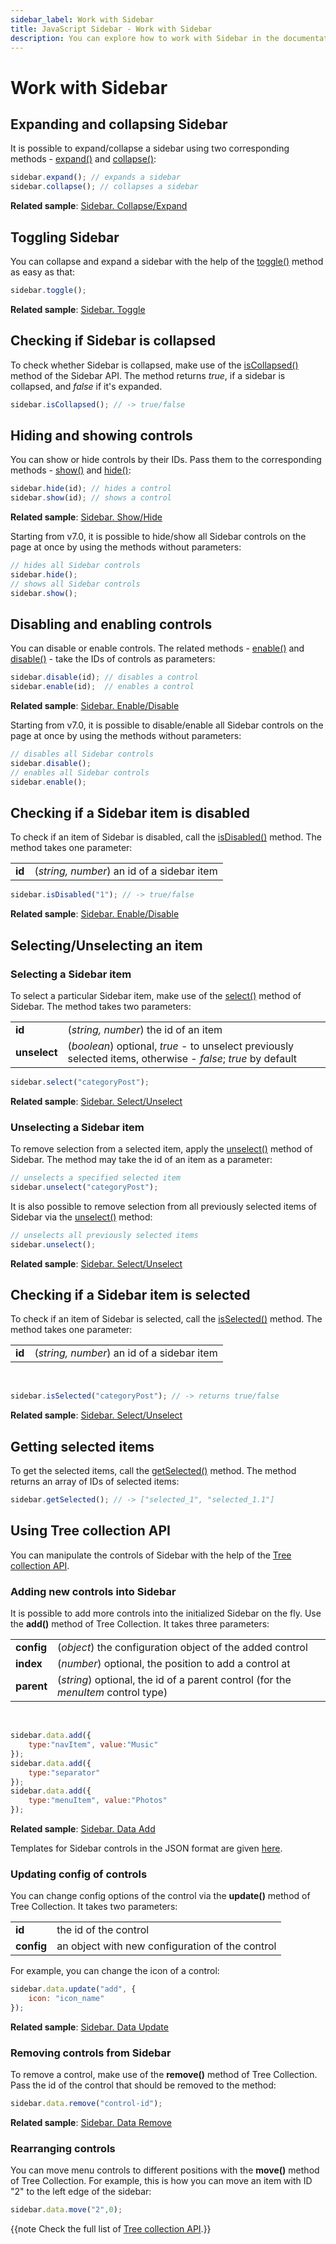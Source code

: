 ```yaml
---
sidebar_label: Work with Sidebar
title: JavaScript Sidebar - Work with Sidebar 
description: You can explore how to work with Sidebar in the documentation of the DHTMLX JavaScript UI library. Browse developer guides and API reference, try out code examples and live demos, and download a free 30-day evaluation version of DHTMLX Suite 7.
---
```


# Work with Sidebar

## Expanding and collapsing Sidebar

It is possible to expand/collapse a sidebar using two corresponding methods - [expand()](sidebar/api/sidebar_expand_method.md) and [collapse()](sidebar/api/sidebar_collapse_method.md):

~~~js
sidebar.expand(); // expands a sidebar
sidebar.collapse(); // collapses a sidebar
~~~

**Related sample**: [Sidebar. Collapse/Expand](https://snippet.dhtmlx.com/ydlltdq6)

## Toggling Sidebar

You can collapse and expand a sidebar with the help of the [toggle()](sidebar/api/sidebar_toggle_method.md) method as easy as that:

~~~js
sidebar.toggle();
~~~

**Related sample**: [Sidebar. Toggle](https://snippet.dhtmlx.com/wll2h9nd)

## Checking if Sidebar is collapsed

To check whether Sidebar is collapsed, make use of the [isCollapsed()](sidebar/api/sidebar_iscollapsed_method.md) method of the Sidebar API. The method returns *true*, if a sidebar is collapsed, and *false* if it's expanded.

~~~js
sidebar.isCollapsed(); // -> true/false
~~~

## Hiding and showing controls

You can show or hide controls by their IDs. Pass them to the corresponding methods - [show()](sidebar/api/sidebar_show_method.md) and [hide()](sidebar/api/sidebar_hide_method.md):

~~~js
sidebar.hide(id); // hides a control
sidebar.show(id); // shows a control
~~~

**Related sample**: [Sidebar. Show/Hide](https://snippet.dhtmlx.com/5hsowdoy)

Starting from v7.0, it is possible to hide/show all Sidebar controls on the page at once by using the methods without parameters:

~~~js
// hides all Sidebar controls
sidebar.hide();
// shows all Sidebar controls
sidebar.show();
~~~

## Disabling and enabling controls

You can disable or enable controls. The related methods - [enable()](sidebar/api/sidebar_enable_method.md) and [disable()](sidebar/api/sidebar_disable_method.md) - take the IDs of controls as parameters:

~~~js
sidebar.disable(id); // disables a control
sidebar.enable(id);  // enables a control
~~~

**Related sample**: [Sidebar. Enable/Disable](https://snippet.dhtmlx.com/ea9fywne)

Starting from v7.0, it is possible to disable/enable all Sidebar controls on the page at once by using the methods without parameters:

~~~js
// disables all Sidebar controls
sidebar.disable();
// enables all Sidebar controls
sidebar.enable();
~~~

## Checking if a Sidebar item is disabled

To check if an item of Sidebar is disabled, call the [isDisabled()](sidebar/api/sidebar_isdisabled_method.md) method. The method takes one parameter:

<table>
	<tbody>
        <tr>
			<td><b>id</b></td>
			<td>(<i>string, number</i>) an id of a sidebar item</td>
		</tr>
    </tbody>
</table>

~~~js
sidebar.isDisabled("1"); // -> true/false
~~~

**Related sample**: [Sidebar. Enable/Disable](https://snippet.dhtmlx.com/ea9fywne)

## Selecting/Unselecting an item

### Selecting a Sidebar item

To select a particular Sidebar item, make use of the [select()](sidebar/api/sidebar_select_method.md) method of Sidebar. The method takes two parameters:

<table>
	<tbody>
        <tr>
			<td><b>id</b></td>
			<td>(<i>string, number</i>) the id of an item</td>
		</tr>
        <tr>
			<td><b>unselect</b></td>
			<td>(<i>boolean</i>) optional, <i>true</i> - to unselect previously selected items, otherwise - <i>false</i>; <i>true</i> by default</td>
		</tr>
    </tbody>
</table>

~~~js
sidebar.select("categoryPost");
~~~

**Related sample**: [Sidebar. Select/Unselect](https://snippet.dhtmlx.com/3odod5v1)

### Unselecting a Sidebar item

To remove selection from a selected item, apply the [unselect()](sidebar/api/sidebar_unselect_method.md) method of Sidebar. The method may take the id of an item as a parameter:

~~~js
// unselects a specified selected item
sidebar.unselect("categoryPost");
~~~

It is also possible to remove selection from all previously selected items of Sidebar via the [unselect()](sidebar/api/sidebar_unselect_method.md) method:

~~~js
// unselects all previously selected items
sidebar.unselect();
~~~

**Related sample**: [Sidebar. Select/Unselect](https://snippet.dhtmlx.com/3odod5v1)

## Checking if a Sidebar item is selected

To check if an item of Sidebar is selected, call the [isSelected()](sidebar/api/sidebar_isselected_method.md) method. The method takes one parameter:

<table>
	<tbody>
        <tr>
			<td><b>id</b></td>
			<td>(<i>string, number</i>) an id of a sidebar item</td>
		</tr>
    </tbody>
</table>
<br/>

~~~js
sidebar.isSelected("categoryPost"); // -> returns true/false
~~~

**Related sample**: [Sidebar. Select/Unselect](https://snippet.dhtmlx.com/3odod5v1)

## Getting selected items

To get the selected items, call the [getSelected()](sidebar/api/sidebar_getselected_method.md) method. The method returns an array of IDs of selected items:

~~~js
sidebar.getSelected(); // -> ["selected_1", "selected_1.1"]
~~~

## Using Tree collection API

You can manipulate the controls of Sidebar with the help of the [Tree collection API](tree_collection.md). 

### Adding new controls into Sidebar

It is possible to add more controls into the initialized Sidebar on the fly. Use the **add()** method of Tree Collection. It takes three parameters:

<table>
	<tbody>
        <tr>
			<td><b>config</b></td>
			<td>(<i>object</i>) the configuration object of the added control</td>
		</tr>
        <tr>
			<td><b>index</b></td>
			<td>(<i>number</i>) optional, the position to add a control at</td>
		</tr>
        <tr>
			<td><b>parent</b></td>
			<td>(<i>string</i>) optional, the id of a parent control (for the <i>menuItem</i> control type)</td>
		</tr>
    </tbody>
</table>
<br/>

~~~js
sidebar.data.add({
	type:"navItem", value:"Music"
});
sidebar.data.add({
	type:"separator"
});
sidebar.data.add({
	type:"menuItem", value:"Photos"
});
~~~

**Related sample**: [Sidebar. Data Add](https://snippet.dhtmlx.com/jcnw95ac)

Templates for Sidebar controls in the JSON format are given [here](sidebar/data_loading.md#json-format-templates).

### Updating config of controls

You can change config options of the control via the **update()** method of Tree Collection. It takes two parameters:

<table>
	<tbody>
        <tr>
			<td><b>id</b></td>
			<td>the id of the control</td>
		</tr>
        <tr>
			<td><b>config</b></td>
			<td>an object with new configuration of the control</td>
		</tr>
    </tbody>
</table>

For example, you can change the icon of a control:

~~~js
sidebar.data.update("add", { 
    icon: "icon_name" 
});
~~~

**Related sample**: [Sidebar. Data Update](https://snippet.dhtmlx.com/p1zu63le)

### Removing controls from Sidebar

To remove a control, make use of the **remove()** method of Tree Collection. Pass the id of the control that should be removed to the method:

~~~js
sidebar.data.remove("control-id");
~~~

**Related sample**: [Sidebar. Data Remove](https://snippet.dhtmlx.com/ecp3etuf)

### Rearranging controls

You can move menu controls to different positions with the **move()** method of Tree Collection. For example, this is how you can move an item with ID "2" to the left edge of the sidebar:

~~~js
sidebar.data.move("2",0);
~~~

{{note Check the full list of [Tree collection API](tree_collection.md).}} 
